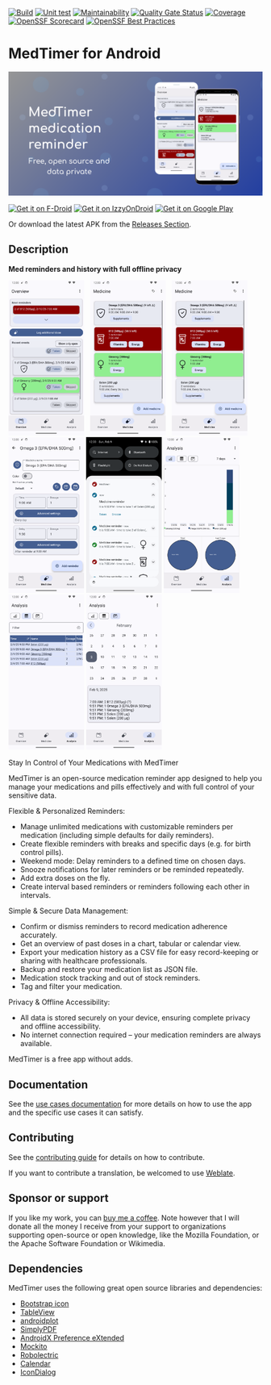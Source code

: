 [![Build](https://github.com/Futsch1/medTimer/actions/workflows/build.yml/badge.svg)](https://github.com/Futsch1/medTimer/actions/workflows/build.yml)
[![Unit test](https://github.com/Futsch1/medTimer/actions/workflows/test.yml/badge.svg)](https://github.com/Futsch1/medTimer/actions/workflows/test.yml)
[![Maintainability](https://api.codeclimate.com/v1/badges/7239138d83361232bba9/maintainability)](https://codeclimate.com/github/Futsch1/medTimer/maintainability)
[![Quality Gate Status](https://sonarcloud.io/api/project_badges/measure?project=Futsch1_medTimer&metric=alert_status)](https://sonarcloud.io/summary/new_code?id=Futsch1_medTimer)
[![Coverage](https://sonarcloud.io/api/project_badges/measure?project=Futsch1_medTimer&metric=coverage)](https://sonarcloud.io/summary/new_code?id=Futsch1_medTimer)
[![OpenSSF Scorecard](https://api.scorecard.dev/projects/github.com/Futsch1/medTimer/badge)](https://scorecard.dev/viewer/?uri=github.com/Futsch1/medTimer)
[![OpenSSF Best Practices](https://www.bestpractices.dev/projects/9439/badge)](https://www.bestpractices.dev/projects/9439)

# MedTimer for Android

![Feature Graphic](fastlane/metadata/android/en-US/images/featureGraphic.png)

[<img src="https://fdroid.gitlab.io/artwork/badge/get-it-on.png"
alt="Get it on F-Droid"
height="80">](https://f-droid.org/packages/com.futsch1.medtimer/)
[<img src="https://gitlab.com/IzzyOnDroid/repo/-/raw/master/assets/IzzyOnDroid.png"
alt="Get it on IzzyOnDroid"
height="80">](https://apt.izzysoft.de/fdroid/index/apk/com.futsch1.medtimer)
[<img src="https://play.google.com/intl/en_us/badges/images/generic/en-play-badge.png"
alt="Get it on Google Play"
height="80">](https://play.google.com/store/apps/details?id=com.futsch1.medtimer)

Or download the latest APK from
the [Releases Section](https://github.com/Futsch1/medTimer/releases/latest).

## Description

**Med reminders and history with full offline privacy**

<p float="left">
  <img src="fastlane/metadata/android/en-US/images/phoneScreenshots/1.png" width="150" />
  &nbsp;
  <img src="fastlane/metadata/android/en-US/images/phoneScreenshots/2.png" width="150" /> 
  &nbsp;
  <img src="fastlane/metadata/android/en-US/images/phoneScreenshots/3.png" width="150" />
  &nbsp;
  <img src="fastlane/metadata/android/en-US/images/phoneScreenshots/4.png" width="150" />

  <img src="fastlane/metadata/android/en-US/images/phoneScreenshots/5.png" width="150" />

  <img src="fastlane/metadata/android/en-US/images/phoneScreenshots/6.png" width="150" />
  &nbsp;
  <img src="fastlane/metadata/android/en-US/images/phoneScreenshots/7.png" width="150" />

  <img src="fastlane/metadata/android/en-US/images/phoneScreenshots/8.png" width="150" />
</p>

Stay In Control of Your Medications with MedTimer

MedTimer is an open-source medication reminder app designed to help you manage your medications and
pills effectively and with full control of your sensitive data.

Flexible & Personalized Reminders:

- Manage unlimited medications with customizable reminders per medication (including simple defaults
  for daily reminders).
- Create flexible reminders with breaks and specific days (e.g. for birth control pills).
- Weekend mode: Delay reminders to a defined time on chosen days.
- Snooze notifications for later reminders or be reminded repeatedly.
- Add extra doses on the fly.
- Create interval based reminders or reminders following each other in intervals.

Simple & Secure Data Management:

- Confirm or dismiss reminders to record medication adherence accurately.
- Get an overview of past doses in a chart, tabular or calendar view.
- Export your medication history as a CSV file for easy record-keeping or sharing with healthcare
  professionals.
- Backup and restore your medication list as JSON file.
- Medication stock tracking and out of stock reminders.
- Tag and filter your medication.

Privacy & Offline Accessibility:

- All data is stored securely on your device, ensuring complete privacy and offline accessibility.
- No internet connection required – your medication reminders are always available.

MedTimer is a free app without adds.

## Documentation

See the [use cases documentation](doc/UseCases.md) for more details on how to use the app and
the specific use cases it can satisfy.

## Contributing

See the [contributing guide](CONTRIBUTING.md) for details on how to contribute.

If you want to contribute a translation, be welcomed to use
[Weblate](https://hosted.weblate.org/projects/medtimer/).

## Sponsor or support

If you like my work, you can [buy me a coffee](https://www.buymeacoffee.com/futsch1). Note
however that I will donate all the money I receive from your support to organizations supporting
open-source or open knowledge, like the Mozilla Foundation, or the Apache Software Foundation or
Wikimedia.

## Dependencies

MedTimer uses the following great open source libraries and dependencies:

- [Bootstrap icon](https://icons.getbootstrap.com/)
- [TableView](https://github.com/evrencoskun/TableView)
- [androidplot](https://github.com/halfhp/androidplot)
- [SimplyPDF](https://github.com/wwdablu/SimplyPDF)
- [AndroidX Preference eXtended](https://github.com/takisoft/preferencex-android)
- [Mockito](https://github.com/mockito/mockito)
- [Robolectric](https://github.com/robolectric/robolectric)
- [Calendar](https://github.com/kizitonwose/Calendar)
- [IconDialog](https://github.com/maltaisn/icondialoglib)
